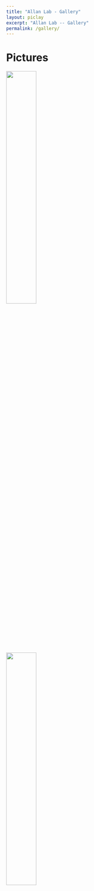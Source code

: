 ```yaml
---
title: "Allan Lab - Gallery"
layout: piclay
excerpt: "Allan Lab -- Gallery"
permalink: /gallery/
---
```


# Pictures
<div class="row">
<div class="col-sm-6 clearfix">
<img src="{{ site.url }}{{ site.baseurl }}/images/picpic/WebpageCornell_red.jpg" width="40%">
</div>
  <div class="col-sm-6 clearfix">
<img src="{{ site.url }}{{ site.baseurl }}/images/picpic/WebpageCornell_red.jpg" width="40%">
</div>
</div>
